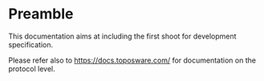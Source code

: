 # Preamble

This documentation aims at including the first shoot for development specification.

Please refer also to <https://docs.toposware.com/> for documentation on the protocol level.
